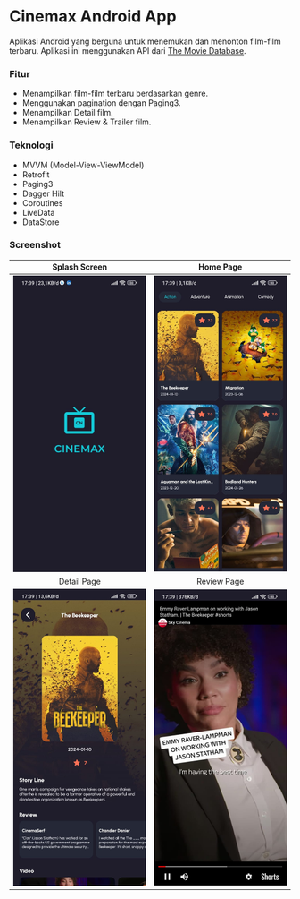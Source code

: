 # Cinemax Android App

Aplikasi Android yang berguna untuk menemukan dan menonton film-film terbaru. Aplikasi ini
menggunakan API dari [The Movie Database](https://www.themoviedb.org/).

### Fitur

- Menampilkan film-film terbaru berdasarkan genre.
- Menggunakan pagination dengan Paging3.
- Menampilkan Detail film.
- Menampilkan Review & Trailer film.

### Teknologi

- MVVM (Model-View-ViewModel)
- Retrofit
- Paging3
- Dagger Hilt
- Coroutines
- LiveData
- DataStore

### Screenshot

|                Splash Screen                |                  Home Page                  |
|:-------------------------------------------:|:-------------------------------------------:|
| ![Screenshot](assets/ss-splash-screen.jpg)  |   ![Screenshot](assets/ss-home-page.jpg)    |
|                 Detail Page                 |                 Review Page                 |
|  ![Screenshot](assets/ss-detail-page.jpg)   |  ![Screenshot](assets/ss-trailer-page.jpg)  |